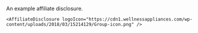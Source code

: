 An example affiliate disclosure.

```
<AffiliateDisclosure logoIcon="https://cdn1.wellnessappliances.com/wp-content/uploads/2018/03/15214129/Group-icon.png" />
```
